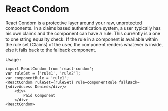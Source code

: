 # React Condom

React Condom is a protective layer around your raw, unprotected components. In a claims based authentication system, a user typically has his own claims and the component can have a rule. This currently is a one to one string equality check. If the rule in a component is available within the rule set (Claims) of the user, the component renders whatever is inside, else it falls back to the fallback component. 

Usage : 
```React
import ReactCondom from 'react-condom';
var ruleSet = ['rule1', 'rule2'];
var componentRule = 'rule1';
<ReactCondom ruleSet={ruleSet} rule=componentRule fallBack={<div>Access Denied</div>}>
    <div>
        Paid Component
    </div>
<ReactCondom>
```
